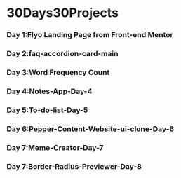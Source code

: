 # 30Days30Projects

### Day 1:Flyo Landing Page from Front-end Mentor

### Day 2:faq-accordion-card-main

### Day 3:Word Frequency Count

### Day 4:Notes-App-Day-4

### Day 5:To-do-list-Day-5

### Day 6:Pepper-Content-Website-ui-clone-Day-6

### Day 7:Meme-Creator-Day-7

### Day 7:Border-Radius-Previewer-Day-8
